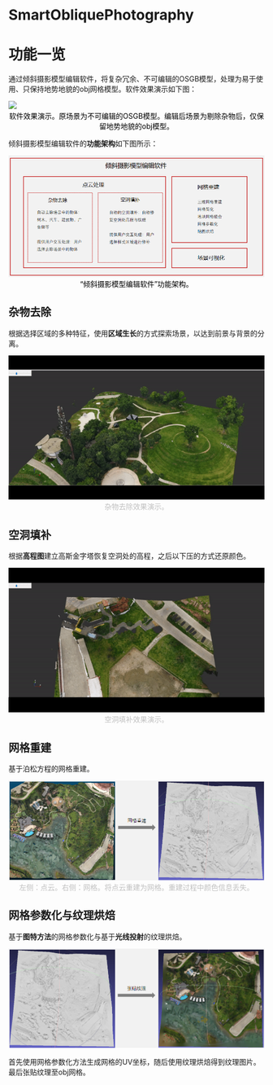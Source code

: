 # SmartObliquePhotography

# 功能一览

通过倾斜摄影模型编辑软件，将复杂冗余、不可编辑的OSGB模型，处理为易于使用、只保持地势地貌的obj网格模型。软件效果演示如下图：

<img src="Docs\README Pictures\软件效果演示.gif" style="zoom:100%;" />

<center style="color:#000000">软件效果演示。原场景为不可编辑的OSGB模型。编辑后场景为剔除杂物后，仅保留地势地貌的obj模型。</center>

倾斜摄影模型编辑软件的**功能架构**如下图所示：

<img src="Docs\README Pictures\架构.png" style="zoom:100%;" />

<center style="color:#000000">“倾斜摄影模型编辑软件”功能架构。</center>

## 杂物去除

根据选择区域的多种特征，使用**区域生长**的方式探索场景，以达到前景与背景的分离。

<img src="Docs\README Pictures\杂物去除.gif" style="zoom:150%;" />

<center style="color:#C0C0C0">杂物去除效果演示。</center>

## 空洞填补

根据**高程图**建立高斯金字塔恢复空洞处的高程，之后以下压的方式还原颜色。

<img src="Docs\README Pictures\空洞填补.gif" alt="1" style="zoom:150%;" />

<center style="color:#C0C0C0">空洞填补效果演示。</center>

## 网格重建

基于泊松方程的网格重建。

<img src="Docs\README Pictures\网格重建.png" style="zoom:100%;" />

<center style="color:#C0C0C0">左侧：点云。右侧：网格。将点云重建为网格。重建过程中颜色信息丢失。</center>

## 网格参数化与纹理烘焙

基于**图特方法**的网格参数化与基于**光线投射**的纹理烘焙。

<img src="Docs\README Pictures\纹理烘焙.png" style="zoom:100%;" />

首先使用网格参数化方法生成网格的UV坐标，随后使用纹理烘焙得到纹理图片。最后张贴纹理至obj网格。
